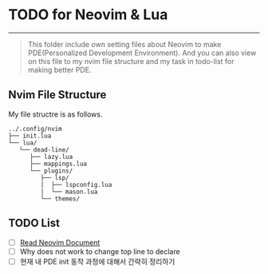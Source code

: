 # TODO for Neovim & Lua
---
> This folder include own setting files about Neovim to make PDE(Personalized Development Environment).
> And you can also view on this file to my nvim file structure and my task in todo-list for making better PDE.
 
## Nvim File Structure
My file structre is as follows.
```
../.config/nvim
├── init.lua
└── lua/
   └── dead-line/
      ├── lazy.lua
      ├── mappings.lua
      └── plugins/
         ├── lsp/
         |  ├── lspconfig.lua
         |  └── mason.lua
         └── themes/
```
 
## TODO List
- [ ] [Read Neovim Document](https://neovim.io/doc/user/)
- [ ] Why does <leader> not work to change top line to declare
- [ ] 현재 내 PDE init 동작 과정에 대해서 간략히 정리하기
